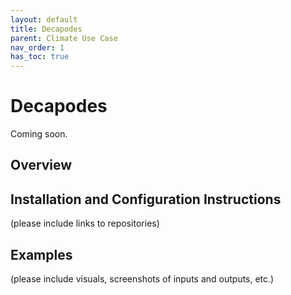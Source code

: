 ```yaml
---
layout: default
title: Decapodes
parent: Climate Use Case
nav_order: 1
has_toc: true
---
```

# Decapodes

Coming soon.

## Overview

## Installation and Configuration Instructions
(please include links to repositories)

## Examples
(please include visuals, screenshots of inputs and outputs, etc.)